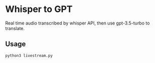 # Whisper to GPT

Real time audio transcribed by whisper API, then use gpt-3.5-turbo to translate.

## Usage

```bash
python3 livestream.py
```
